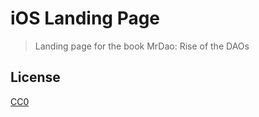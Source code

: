 # iOS Landing Page

> Landing page for the book MrDao: Rise of the DAOs

## License

[CC0](https://creativecommons.org/publicdomain/zero/1.0/)
